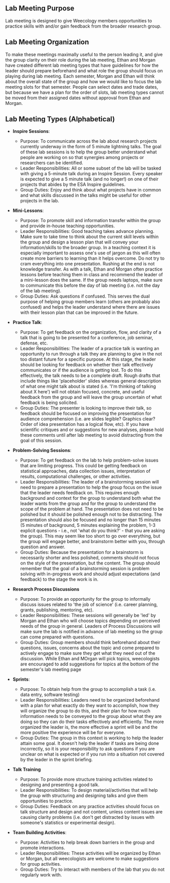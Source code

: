 ## Lab Meeting Purpose

Lab meeting is designed to give Weecology members opportunities to practice skills with and/or gain feedback from the broader research group. 

## Lab Meeting Organization 

To make these meetings maximally useful to the person leading it, and give the group clarity on their role during the lab meeting, Ethan and Morgan have created different lab meeting types that have guidelines for how the leader should prepare beforehand and what role the group should focus on playing during lab meeting. Each semester, Morgan and Ethan will think about the overall state of the group and how we would like to focus the lab meeting slots for that semester. People can select dates and trade dates, but because we have a plan for the order of slots, lab meeting types cannot be moved from their assigned dates without approval from Ethan and Morgan. 

## Lab Meeting Types (Alphabetical)

* **Inspire Sessions**:
    * Purpose: To communicate across the lab about research projects currently underway in the form of 5 minute lightning talks. The goal of these lab sessions is to help the group better understand what people are working on so that synergies among projects or researchers can be identified.
    * Leader Responsibilities: All or some subset of the lab will be tasked with giving a 5-minute talk during an Inspire Session. Every speaker is expected to give a 5 minute talk (and no longer!) on one of their projects that abides by the ESA Inspire guidelines. 
    * Group Duties: Enjoy and think about what projects have in common and what skills discussed in the talks might be useful for other projects in the lab.

* **Mini-Lessons**:
    * Purpose: To promote skill and information transfer within the group and provide in-house teaching opportunities.
    * Leader Responsibilities: Good teaching takes advance planning. Make sure to take time to think about the current skill levels within the group and design a lesson plan that will convey your information/skills to the broader group. In a teaching context it is especially important to assess one's use of jargon as this will often create more barriers to learning than it helps overcome. Do not try to cram everything into one presentation. Rushing at the end is not knowledge transfer. As with a talk, Ethan and Morgan often practice lessons before teaching them in class and recommend the leader of a mini-lesson does the same. If the group needs laptops, make sure to communicate this before the day of lab meeting (i.e. not the day of the lab meeting).
    * Group Duties: Ask questions if confused. This serves the dual purpose of helping group members learn (others are probably also confused) and helps the leader understand where there are issues with their lesson plan that can be improved in the future.

* **Practice Talk**: 
    * Purpose: To get feedback on the organization, flow, and clarity of a talk that is going to be presented for a conference, job seminar, defense, etc. 
    * Leader Responsibilities: The leader of a practice talk is wanting an opportunity to run through a talk they are planning to give in the not too distant future for a specific purpose. At this stage, the leader should be looking for feedback on whether their talk effectively communicates or if the audience is getting lost. To do this effectively, the talk needs to be a complete draft. Rough drafts that include things like 'placeholder' slides whereas general description of what one might talk about is stated (i.e. 'I'm thinking of talking about X here') will not obtain focused, concrete, and useful feedback from the group and will leave the group uncertain of what feedback is being solicited.
    * Group Duties: The presenter is looking to improve their talk, so feedback should be focused on improving the presentation for audience comprehension (i.e. are slides legible? Graphics clear? Order of idea presentation has a logical flow, etc). If you have scientific critiques and or suggestions for new analyses, please hold these comments until after lab meeting to avoid distracting from the goal of this session.

* **Problem-Solving Sessions**:
    * Purpose: To get feedback on the lab to help problem-solve issues that are limiting progress. This could be getting feedback on statistical approaches, data collection issues, interpretation of results, computational challenges, or other activities.
    * Leader Responsibilities: The leader of a brainstorming session will need to prepare a presentation to help the group focus on the issue that the leader needs feedback on. This requires enough background and context for the group to understand both what the leader wants from the group and for the group to understand the scope of the problem at hand. The presentation does not need to be polished but it should be polished enough not to be distracting. The presentation should also be focused and no longer than 15 minutes (5 minutes of background, 5 minutes explaining the problem, 1-3 explicit questions - i.e., not 'what do you think?' - that you are asking the group). This may seem like too short to go over everything, but the group will engage better, and brainstorm better with you, through question and answer. 
   * Group Duties: Because the presentation for a brainstorm is necessarily shorter and less polished, comments should not focus on the style of the presentation, but the content. The group should remember that the goal of a brainstorming session is problem solving with in-progress work and should adjust expectations (and feedback) to the stage the work is in.

* **Research Process Discussions**
    * Purpose: To provide an opportunity for the group to informally discuss issues related to 'the job of science' (i.e. career planning, grants, publishing, mentoring, etc).
    * Leader Responsibilities: These sessions will generally be 'led' by Morgan and Ethan who will choose topics depending on perceived needs of the group in general. Leaders of Process Discussions will make sure the lab is notified in advance of lab meeting so the group can come prepared with questions.
    * Group Duties: Group members should think beforehand about their questions, issues, concerns about the topic and come prepared to actively engage to make sure they get what they need out of the discussion. While Ethan and MOrgan will pick topics, weecologists are encouraged to add suggestions for topics at the bottom of the semester's lab meeting page

* **Sprints**: 
    * Purpose: To obtain help from the group to accomplish a task (i.e. data entry, software testing)
    * Leader Responsibilities: Leaders need to be organized beforehand with a plan for what exactly do they want to accomplish, how they will organize the group to do this, and their plan for how much information needs to be conveyed to the group about what they are doing so they can do their tasks effectively and efficiently. The more organized the leader is, the more effective a sprint will be and the more positive the experience will be for everyone.
    * Group Duties: The group in this context is working to help the leader attain some goal. It doesn't help the leader if tasks are being done incorrectly, so it is your responsibility to ask questions if you are unclear on what is expected or if you run into a situation not covered by the leader in the sprint briefing.

* **Talk Training**
    * Purpose: To provide more structure training activities related to designing and presenting a good talk.
    * Leader Responsibilities: To design material/activities that will help the group with structuring and designing talks and give them opportunities to practice.
    * Group Duties: Feedback on any practice activities should focus on talk structure and design and not content, unless content issues are causing clarity problems (i.e. don't get distracted by issues with someone's statistics or experimental design).

* **Team Building Activities**:
    * Purpose: Activities to help break down barriers in the group and promote interactions.
    * Leader Responsibilities: These activities will be organized by Ethan or Morgan, but all weecologists are welcome to make suggestions for group activities.
    * Group Duties: Try to interact with members of the lab that you do not regularly work with.



 